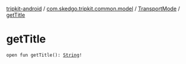 [tripkit-android](../../index.md) / [com.skedgo.tripkit.common.model](../index.md) / [TransportMode](index.md) / [getTitle](./get-title.md)

# getTitle

`open fun getTitle(): `[`String`](https://kotlinlang.org/api/latest/jvm/stdlib/kotlin/-string/index.html)`!`
